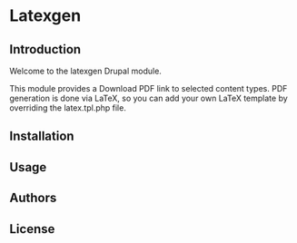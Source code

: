 # Latexgen

## Introduction
Welcome to the latexgen Drupal module.

This module provides a Download PDF link to selected content types. 
PDF generation is done via LaTeX, so you can add your own LaTeX template
by overriding the latex.tpl.php file.

## Installation
## Usage
## Authors
## License


